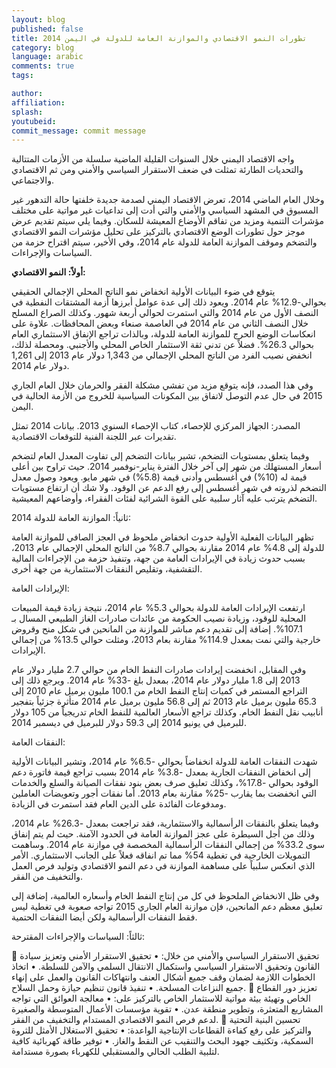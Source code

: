 ```yaml
---
layout: blog
published: false
title: تطورات النمو الاقتصادي والموازنة العامة للدولة في اليمن 2014
category: blog
language: arabic
comments: true
tags: 

author: 
affiliation: 
splash: 
youtubeid: 
commit_message: commit message
---
```

واجه الاقتصاد اليمني خلال السنوات القليلة الماضية سلسلة من الأزمات المتتالية والتحديات الطارئة تمثلت في ضعف الاستقرار السياسي والأمني ومن ثم الاقتصادي والاجتماعي. 


وخلال العام الماضي 2014، تعرض الاقتصاد اليمني لصدمة جديدة خلفتها حالة التدهور غير المسبوق في المشهد السياسي والأمني والتي أدت إلى تداعيات غير مواتية على مختلف مؤشرات التنمية ومزيد من تفاقم الأوضاع المعيشة للسكان. وفيما يلي سيتم  تقديم عرض موجز حول تطورات الوضع الاقتصادي بالتركيز على تحليل مؤشرات النمو الاقتصادي والتضخم وموقف الموازنة العامة للدولة عام 2014، وفي الأخير، سيتم اقتراح حزمة من السياسات والإجراءات. 

 **أولاً: النمو الاقتصادي:**

يتوقع في ضوء البيانات الأولية انخفاض نمو الناتج المحلي الإجمالي الحقيقي بحوالي-12.9% عام 2014. ويعود ذلك إلى عدة عوامل أبرزها أزمة المشتقات النفطية في النصف الأول من عام 2014 والتي استمرت لحوالي أربعة شهور. وكذلك الصراع المسلح خلال النصف الثاني من عام 2014 في العاصمة صنعاء وبعض المحافظات. علاوة على انعكاسات الوضع الحرج للموازنة العامة للدولة، وبالذات تراجع الإنفاق الاستثماري العام بحوالي 26.3%. فضلاً عن تدني ثقة الاستثمار الخاص المحلي والأجنبي. ومحصلة لذلك، انخفض نصيب الفرد من الناتج المحلي الإجمالي من 1,343  دولار عام 2013 إلى 1,261 دولار عام 2014.  

وفي هذا الصدد، فإنه يتوقع مزيد من تفشي مشكلة الفقر والحرمان خلال العام الجاري 2015 في حال عدم التوصل لاتفاق بين المكونات السياسية للخروج من الأزمة الحالية في اليمن.





المصدر: الجهاز المركزي للإحصاء، كتاب الإحصاء السنوي 2013. بيانات 2014 تمثل تقديرات عبر اللجنة الفنية للتوقعات الاقتصادية.



وفيما يتعلق بمستويات التضخم، تشير بيانات التضخم إلى تفاوت المعدل العام لتضخم أسعار المستهلك من شهر إلى آخر خلال الفترة يناير-نوفمبر 2014. حيث تراوح بين أعلى قيمة له (10%) في أغسطس وأدنى قيمة (5.8%) في شهر مايو. ويعود وصول معدل التضخم لذروته في شهر أغسطس إلى رفع الدعم عن الوقود. ولا شك أن ارتفاع مستويات التضخم يترتب عليه آثار سلبية على القوة الشرائية لفئات الفقراء، وأوضاعهم المعيشية. 

ثانياً: الموازنة العامة للدولة 2014:

تظهر البيانات الفعلية الأولية حدوث انخفاض ملحوظ في العجز الصافي للموازنة العامة للدولة إلى 4.8% عام 2014 مقارنة بحوالي 8.7% من الناتج المحلي الإجمالي عام 2013، بسبب حدوث زيادة في الإيرادات العامة من جهة، وتنفيذ حزمة من الإجراءات المالية التقشفية، وتقليص النفقات الاستثمارية من جهة أخرى. 

الإيرادات العامة:

ارتفعت الإيرادات العامة للدولة بحوالي 5.3% عام 2014، نتيجة زيادة قيمة المبيعات المحلية للوقود، وزيادة نصيب الحكومة من عائدات صادرات الغاز الطبيعي المسال بـ 107.1%. إضافة إلى تقديم دعم مباشر للموازنة من المانحين في شكل منح وقروض خارجية والتي نمت بمعدل 114.9% مقارنة بعام 2013، ومثلت حوالي 13.5% من إجمالي الإيرادات.

وفي المقابل، انخفضت إيرادات صادرات النفط الخام من حوالي 2.7 مليار دولار عام 2013 إلى 1.8 مليار دولار عام 2014، بمعدل بلغ -33% عام 2014. ويرجع ذلك إلى التراجع المستمر في  كميات إنتاج النفط الخام من 100.1 مليون برميل عام 2010 إلى 65.3 مليون برميل عام 2013 ثم إلى 56.8 مليون برميل عام 2014 متأثرة جزئياً بتفجير أنابيب نقل النفط الخام. وكذلك تراجع الأسعار العالمية للنفط الخام تدريجياً من 105 دولار للبرميل في يونيو 2014 إلى 59.3 دولار للبرميل في ديسمبر 2014.  
   

النفقات العامة: 


شهدت النفقات العامة للدولة انخفاضاً بحوالي -6.5% عام 2014، وتشير البيانات الأولية إلى انخفاض النفقات الجارية بمعدل -3.8% عام 2014 بسبب تراجع قيمة فاتورة دعم الوقود بحوالي -17.8%، وكذلك تعليق صرف بعض بنود نفقات الصيانة والسلع والخدمات التي انخفضت بما يقارب -25% مقارنة بعام 2013. أما نفقات أجور وتعويضات العاملين ومدفوعات الفائدة على الدين العام فقد استمرت في الزيادة.

وفيما يتعلق بالنفقات الرأسمالية والاستثمارية، فقد تراجعت بمعدل -26.3% عام 2014، وذلك من أجل السيطرة على عجز الموازنة العامة في الحدود الآمنة. حيث لم يتم إنفاق سوى 33.2% من إجمالي النفقات الرأسمالية المخصصة في موازنة عام 2014. وساهمت التمويلات الخارجية في تغطية 54% مما تم انفاقه فعلاً على الجانب الاستثماري. الأمر الذي انعكس سلبياً على مساهمة الموازنة في دعم النمو الاقتصادي وتوليد فرص العمل والتخفيف من الفقر.

وفي ظل الانخفاض الملحوظ في كل من إنتاج النفط الخام وأسعاره العالمية، إضافة إلى تعليق معظم دعم المانحين، فإن موازنة العام الجاري 2015 تواجه صعوبة في تغطية ليس فقط النفقات الرأسمالية ولكن أيضا النفقات الحتمية. 

ثالثاً: السياسات والإجراءات المقترحة: 

	تحقيق الاستقرار السياسي والأمني من خلال:
•	تحقيق الاستقرار الأمني وتعزيز سيادة القانون وتحقيق الاستقرار السياسي واستكمال الانتقال السلمي والآمن للسلطة. 
•	اتخاذ الخطوات اللازمة لضمان وقف جميع أشكال العنف وانتهاكات القانون والعمل على إنهاء جميع النزاعات المسلحة.
•	تنفيذ قانون تنظيم حيازة وحمل السلاح.
	تعزيز دور القطاع الخاص وتهيئة بيئة مواتية للاستثمار الخاص بالتركيز على:
•	 معالجة العوائق التي تواجه المشاريع المتعثرة، وتطوير منطقة عدن.
•	تقوية مؤسسات الأعمال المتوسطة والصغيرة لدعم فرص النمو الاقتصادي المستدام والتخفيف من الفقر.
	تحسين البنية التحتية والتركيز على رفع كفاءة القطاعات الإنتاجية الواعدة:
•	تحقيق الاستغلال الأمثل للثروة السمكية، وتكثيف جهود البحث والتنقيب عن النقط والغاز.
•	توفير طاقة كهربائية كافية لتلبية الطلب الحالي والمستقبلي للكهرباء بصورة مستدامة.